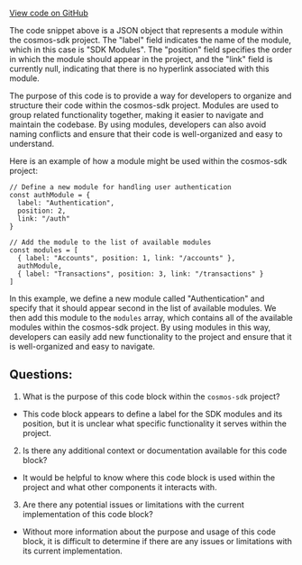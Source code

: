 [View code on GitHub](https://github.com/cosmos/cosmos-sdk/blob/main/docs/docs/modules/_category_.json)

The code snippet above is a JSON object that represents a module within the cosmos-sdk project. The "label" field indicates the name of the module, which in this case is "SDK Modules". The "position" field specifies the order in which the module should appear in the project, and the "link" field is currently null, indicating that there is no hyperlink associated with this module.

The purpose of this code is to provide a way for developers to organize and structure their code within the cosmos-sdk project. Modules are used to group related functionality together, making it easier to navigate and maintain the codebase. By using modules, developers can also avoid naming conflicts and ensure that their code is well-organized and easy to understand.

Here is an example of how a module might be used within the cosmos-sdk project:

```
// Define a new module for handling user authentication
const authModule = {
  label: "Authentication",
  position: 2,
  link: "/auth"
}

// Add the module to the list of available modules
const modules = [
  { label: "Accounts", position: 1, link: "/accounts" },
  authModule,
  { label: "Transactions", position: 3, link: "/transactions" }
]
```

In this example, we define a new module called "Authentication" and specify that it should appear second in the list of available modules. We then add this module to the `modules` array, which contains all of the available modules within the cosmos-sdk project. By using modules in this way, developers can easily add new functionality to the project and ensure that it is well-organized and easy to navigate.
## Questions: 
 1. What is the purpose of this code block within the `cosmos-sdk` project?
- This code block appears to define a label for the SDK modules and its position, but it is unclear what specific functionality it serves within the project.

2. Is there any additional context or documentation available for this code block?
- It would be helpful to know where this code block is used within the project and what other components it interacts with.

3. Are there any potential issues or limitations with the current implementation of this code block?
- Without more information about the purpose and usage of this code block, it is difficult to determine if there are any issues or limitations with its current implementation.